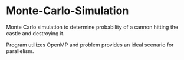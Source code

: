 # Monte-Carlo-Simulation

Monte Carlo simulation to determine probability of a cannon hitting the castle and destroying it.

Program utilizes OpenMP and problem provides an ideal scenario for parallelism.
